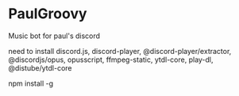 # PaulGroovy
Music bot for paul's discord

need to install discord.js, discord-player, @discord-player/extractor, @discordjs/opus, opusscript, ffmpeg-static, ytdl-core, play-dl, @distube/ytdl-core

npm install -g <package>
